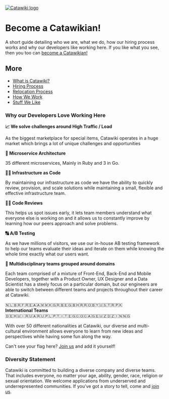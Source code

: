[![Catawiki logo](catawiki.png)](https://www.catawiki.com)

# Become a Catawikian!

A short guide detailing who we are, what we do, how our hiring process works and why our developers like working here. If you like what you see, then you too can [become a Catawikian!](https://www.catawiki.com/jobs/)

## More

- [What is Catawiki?](What%20is%20Catawiki.md)
- [Hiring Process](Hiring%20Process.md)
- [Relocation Process](Relocation%20Process.md)
- [How We Work](How%20We%20Work.md)
- [Stuff We Like](Stuff%20We%20Like.md)

### Why our Developers Love Working Here

**📈 We solve challenges around High Traffic / Load**

As the biggest marketplace for special items, Catawiki operates in a huge market which brings a lot of unique challenges and opportunities

**💎 Microservice Architecture**

35 different microservices, Mainly in Ruby and 3 in Go.

**👩‍💻 Infrastructure as Code**

By maintaining our infrastructure as code we have the ability to quickly review, provision, and scale solutions while maintaining a small, flexible and effective infrastructure team.

**👨‍🎓 Code Reviews**

This helps us spot issues early, it lets team members understand what everyone else is working on and it allows us to constantly improve by learning how our peers approach and solve problems.

**🔠 A/B Testing**

As we have millions of visitors, we use our in-house AB testing framework to help our teams evaluate their ideas and iterate on them while knowing the whole time exactly what our users want.

**👥 Multidisciplinary teams grouped around domains**

Each team comprised of a mixture of Front-End, Back-End and Mobile Developers, together with a Product Owner, UX Designer and a Data Scientist has a steely focus on a particular domain, but our engineers are able to switch between different teams and projects throughout their career at Catawiki.

🇳🇱🇧🇷🇫🇷🇪🇦🇦🇲🇲🇰🇬🇷🇧🇪🇬🇧🇭🇷🇷🇴🇧🇾🇺🇸🇹🇷🇵🇰  
**International Teams**  
🇩🇪🇭🇺🇮🇷🇺🇦🇷🇺🇵🇱🇵🇹🇮🇹🇪🇬🇨🇴🇨🇦🇬🇪🇺🇿🇩🇿🇮🇳🇳🇬

With over 50 different nationalities at Catawiki, our diverse and multi-cultural environment allows everyone to learn from new ideas and perspectives while having some fun along the way.

Can't see your flag here? [Join us](https://www.catawiki.com/jobs) and add it yourself!

### Diversity Statement

Catawiki is committed to building a diverse company and diverse teams. That includes everyone, no matter your age, ability, gender, race, religion or sexual orientation. We welcome applications from underserved and underrepresented communities. If you’ve got a story to tell, come and [join us](https://www.catawiki.com/jobs).
